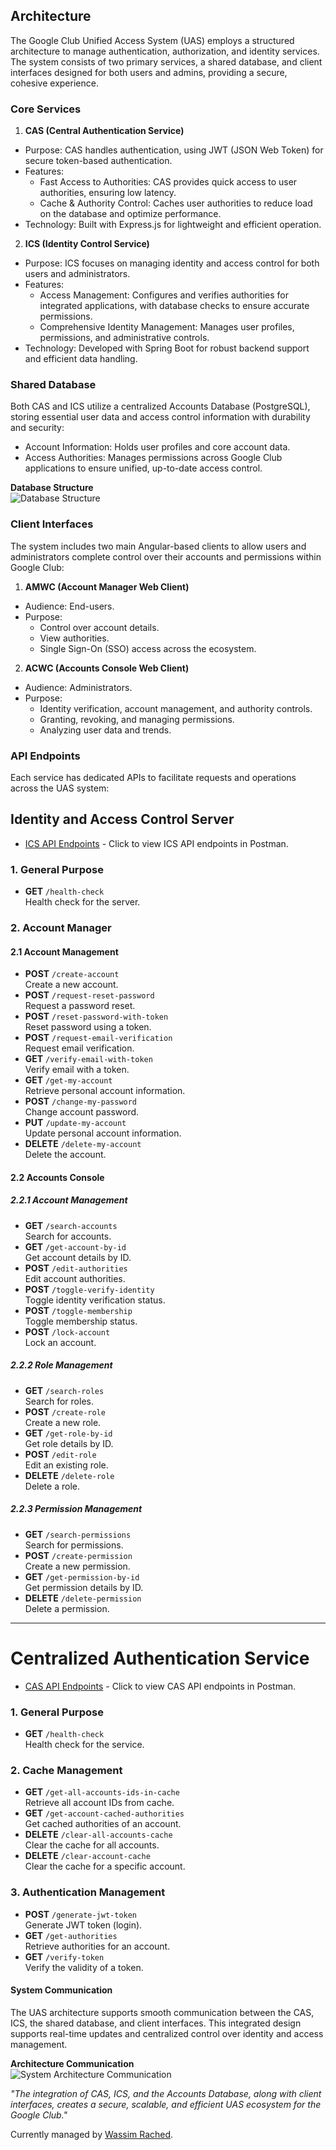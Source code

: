 ## Architecture

The Google Club Unified Access System (UAS) employs a structured architecture to manage authentication, authorization, and identity services. The system consists of two primary services, a shared database, and client interfaces designed for both users and admins, providing a secure, cohesive experience.

### Core Services

1. **CAS (Central Authentication Service)**

- Purpose: CAS handles authentication, using JWT (JSON Web Token) for secure token-based authentication.
- Features:
  - Fast Access to Authorities: CAS provides quick access to user authorities, ensuring low latency.
  - Cache & Authority Control: Caches user authorities to reduce load on the database and optimize performance.
- Technology: Built with Express.js for lightweight and efficient operation.

2. **ICS (Identity Control Service)**

- Purpose: ICS focuses on managing identity and access control for both users and administrators.
- Features:
  - Access Management: Configures and verifies authorities for integrated applications, with database checks to ensure accurate permissions.
  - Comprehensive Identity Management: Manages user profiles, permissions, and administrative controls.
- Technology: Developed with Spring Boot for robust backend support and efficient data handling.

### Shared Database

Both CAS and ICS utilize a centralized Accounts Database (PostgreSQL), storing essential user data and access control information with durability and security:

- Account Information: Holds user profiles and core account data.
- Access Authorities: Manages permissions across Google Club applications to ensure unified, up-to-date access control.

**Database Structure**  
![Database Structure](./images/accounts-database-schema.png)

### Client Interfaces

The system includes two main Angular-based clients to allow users and administrators complete control over their accounts and permissions within Google Club:

1. **AMWC (Account Manager Web Client)**

- Audience: End-users.
- Purpose:
  - Control over account details.
  - View authorities.
  - Single Sign-On (SSO) access across the ecosystem.

2. **ACWC (Accounts Console Web Client)**

- Audience: Administrators.
- Purpose:
  - Identity verification, account management, and authority controls.
  - Granting, revoking, and managing permissions.
  - Analyzing user data and trends.

### API Endpoints

Each service has dedicated APIs to facilitate requests and operations across the UAS system:

## Identity and Access Control Server

- [ICS API Endpoints](./images/ics-api-endpoints.png) - Click to view ICS API endpoints in Postman.

### 1. General Purpose

- **GET** `/health-check`  
  Health check for the server.

### 2. Account Manager

#### 2.1 Account Management

- **POST** `/create-account`  
  Create a new account.
- **POST** `/request-reset-password`  
  Request a password reset.
- **POST** `/reset-password-with-token`  
  Reset password using a token.
- **POST** `/request-email-verification`  
  Request email verification.
- **GET** `/verify-email-with-token`  
  Verify email with a token.
- **GET** `/get-my-account`  
  Retrieve personal account information.
- **POST** `/change-my-password`  
  Change account password.
- **PUT** `/update-my-account`  
  Update personal account information.
- **DELETE** `/delete-my-account`  
  Delete the account.

#### 2.2 Accounts Console

##### 2.2.1 Account Management

- **GET** `/search-accounts`  
  Search for accounts.
- **GET** `/get-account-by-id`  
  Get account details by ID.
- **POST** `/edit-authorities`  
  Edit account authorities.
- **POST** `/toggle-verify-identity`  
  Toggle identity verification status.
- **POST** `/toggle-membership`  
  Toggle membership status.
- **POST** `/lock-account`  
  Lock an account.

##### 2.2.2 Role Management

- **GET** `/search-roles`  
  Search for roles.
- **POST** `/create-role`  
  Create a new role.
- **GET** `/get-role-by-id`  
  Get role details by ID.
- **POST** `/edit-role`  
  Edit an existing role.
- **DELETE** `/delete-role`  
  Delete a role.

##### 2.2.3 Permission Management

- **GET** `/search-permissions`  
  Search for permissions.
- **POST** `/create-permission`  
  Create a new permission.
- **GET** `/get-permission-by-id`  
  Get permission details by ID.
- **DELETE** `/delete-permission`  
  Delete a permission.

---

# Centralized Authentication Service

- [CAS API Endpoints](./images/cas-api-endpoints.png) - Click to view CAS API endpoints in Postman.

### 1. General Purpose

- **GET** `/health-check`  
  Health check for the service.

### 2. Cache Management

- **GET** `/get-all-accounts-ids-in-cache`  
  Retrieve all account IDs from cache.
- **GET** `/get-account-cached-authorities`  
  Get cached authorities of an account.
- **DELETE** `/clear-all-accounts-cache`  
  Clear the cache for all accounts.
- **DELETE** `/clear-account-cache`  
  Clear the cache for a specific account.

### 3. Authentication Management

- **POST** `/generate-jwt-token`  
  Generate JWT token (login).
- **GET** `/get-authorities`  
  Retrieve authorities for an account.
- **GET** `/verify-token`  
  Verify the validity of a token.

#### System Communication

The UAS architecture supports smooth communication between the CAS, ICS, the shared database, and client interfaces. This integrated design supports real-time updates and centralized control over identity and access management.

**Architecture Communication**  
![System Architecture Communication](./images/google-architecture.png)

_"The integration of CAS, ICS, and the Accounts Database, along with client interfaces, creates a secure, scalable, and efficient UAS ecosystem for the Google Club."_

Currently managed by [Wassim Rached](https://www.wassimrached.me).
